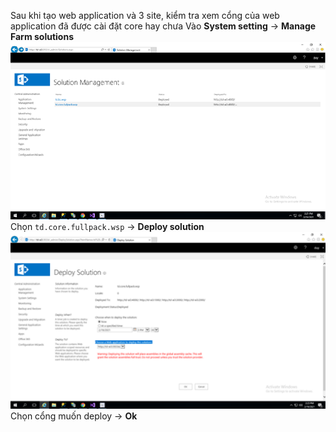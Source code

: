 Sau khi tạo web application và 3 site, kiểm tra xem cổng của web application đã được cài đặt core hay chưa
Vào **System setting** → **Manage Farm solutions**
<img src="images/1.png">
Chọn `td.core.fullpack.wsp` → **Deploy solution**
<img src="images/2.png">
Chọn cổng muốn deploy → <b>Ok</b>

